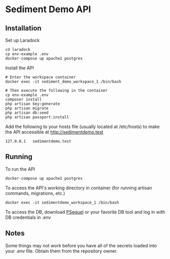 # Sediment Demo API

## Installation

Set up Laradock
```
cd laradock
cp env-example .env
docker-compose up apache2 postgres
```

Install the API
```
# Enter the workspace container
docker exec -it sediment_demo_workspace_1 /bin/bash

# Then execute the following in the container
cp env-example .env
composer install
php artisan key:generate
php artisan migrate
php artisan db:seed
php artisan passport:install
```

Add the following to your hosts file (usually located at /etc/hosts) to make the API accessible at http://sedimentdemo.test
```
127.0.0.1   sedimentdemo.test
```

## Running

To run the API
```
docker-compose up apache2 postgres
```

To access the API's working directory in container (for running artisan commands, migrations, etc.)
```
docker exec -it sedimentdemo_workspace_1 /bin/bash
```

To access the DB, download [PSequel](http://www.psequel.com/) or your favorite DB tool and log in with DB credentials in .env

## Notes

Some things may not work before you have all of the secrets loaded into your .env file. Obtain them from the repository owner.
